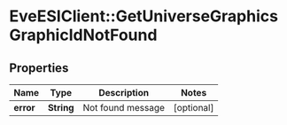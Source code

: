 # EveESIClient::GetUniverseGraphicsGraphicIdNotFound

## Properties
Name | Type | Description | Notes
------------ | ------------- | ------------- | -------------
**error** | **String** | Not found message | [optional] 


